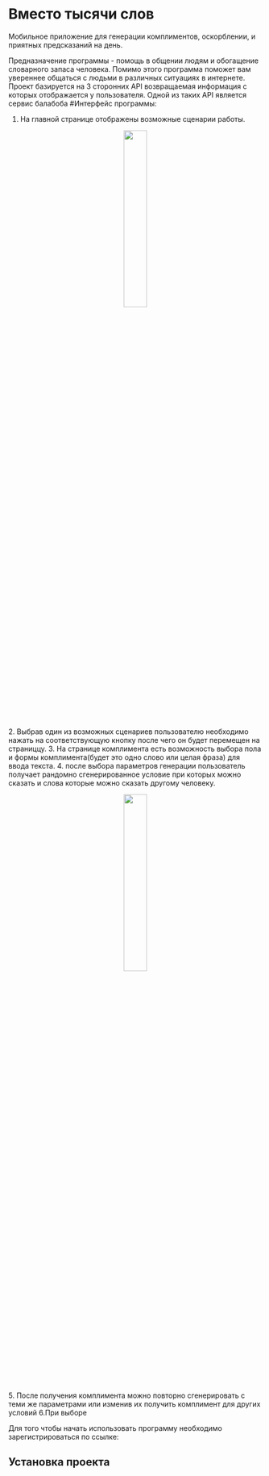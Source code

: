# Вместо тысячи слов
Мобильное приложение для генерации комплиментов, оскорблении, и приятных предсказаний на день.

Предназначение программы - помощь в общении людям и обогащение словарного запаса человека. 
Помимо этого программа поможет вам увереннее общаться с людьми в различных ситуациях в интернете.
Проект базируется на 3 сторонних API возвращаемая информация с которых отображается у пользователя.
Одной из таких API является сервис балабоба
#Интерфейс программы:
1. На главной странице отображены возможные сценарии работы.
<p align="center">
<img  src="https://4.downloader.disk.yandex.ru/preview/2f47cd50b36e28349dcdfdc0ffee7d94b15d7a6732a1eee692a0b91e6b097544/inf/0PnulOF8aYyJcxNDB41ExQv0A9kh_5Y1iMDo2JDZxLNIq1t64Ev65SzzQ9BC1bbt0dSkDlkVD4CDH084CMnv0w%3D%3D?uid=926101198&filename=%D0%B8%D0%B7%D0%BE%D0%B1%D1%80%D0%B0%D0%B6%D0%B5%D0%BD%D0%B8%D0%B5_2023-02-06_141530612.png&disposition=inline&hash=&limit=0&content_type=image%2Fpng&owner_uid=926101198&tknv=v2&size=1851x932" width="30%">
</p>
2. Выбрав один из возможных сценариев пользователю необходимо нажать на соответствующую кнопку после чего он будет перемещен на страниццу.
3. На странице комплимента есть возможность выбора пола и формы комплимента(будет это одно слово или целая фраза) для ввода текста.
4. после выбора параметров генерации пользователь получает рандомно сгенерированное условие при которых можно сказать и слова которые можно сказать другому человеку.
<p align="center">
<img  src="https://3.downloader.disk.yandex.ru/preview/5587732f0d613c3b1e8587c7445102932191b3ec39475046257657fa27bf776f/inf/AO1To6v4Sb_VEfU_q2hyj8PenlPAzWEnLNinNBX9qb6Gt_ZInLqZdX9HOQaiuIqCiS-Z22TICkpH64UeD681kA%3D%3D?uid=926101198&filename=%D0%B8%D0%B7%D0%BE%D0%B1%D1%80%D0%B0%D0%B6%D0%B5%D0%BD%D0%B8%D0%B5_2023-02-06_141457427.png&disposition=inline&hash=&limit=0&content_type=image%2Fpng&owner_uid=926101198&tknv=v2&size=1851x932" width="30%">
</p>
5. После получения комплимента можно повторно сгенерировать с теми же параметрами или изменив их получить комплимент для других условий
6.При выборе 


Для того чтобы начать использовать программу необходимо зарегистрироваться по ссылке:
## Установка проекта


